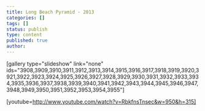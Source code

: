 ```yaml
---
title: Long Beach Pyramid - 2013
categories: []
tags: []
status: publish
type: content
published: true
author: 
---
```

[gallery type="slideshow" link="none" ids="3908,3909,3910,3911,3912,3913,3914,3915,3916,3917,3918,3919,3920,3921,3922,3923,3924,3925,3926,3927,3928,3929,3930,3931,3932,3933,3934,3935,3936,3937,3938,3939,3940,3941,3942,3943,3944,3945,3946,3947,3948,3949,3950,3951,3952,3953,3954,3955"]

[youtube=http://www.youtube.com/watch?v=RbkfnsTnsec&w=950&h=315]


